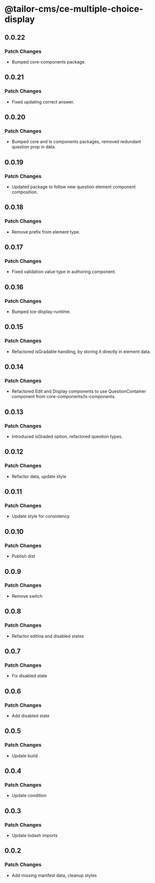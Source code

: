 # @tailor-cms/ce-multiple-choice-display

## 0.0.22

### Patch Changes

- Bumped core-components package.

## 0.0.21

### Patch Changes

- Fixed updating correct answer.

## 0.0.20

### Patch Changes

- Bumped core and lx components packages, removed redundant question prop in data.

## 0.0.19

### Patch Changes

- Updated package to follow new question element component composition.

## 0.0.18

### Patch Changes

- Remove prefix from element type.

## 0.0.17

### Patch Changes

- Fixed validation value type in authoring component.

## 0.0.16

### Patch Changes

- Bumped tce-display-runtime.

## 0.0.15

### Patch Changes

- Refactored isGradable handling, by storing it directly in element data.

## 0.0.14

### Patch Changes

- Refactored Edit and Display components to use QuestionContainer component from core-components/lx-components.

## 0.0.13

### Patch Changes

- Introduced isGraded option, refactored question types.

## 0.0.12

### Patch Changes

- Refactor data, update style

## 0.0.11

### Patch Changes

- Update style for consistency

## 0.0.10

### Patch Changes

- Publish dist

## 0.0.9

### Patch Changes

- Remove switch

## 0.0.8

### Patch Changes

- Refactor editina and disabled states

## 0.0.7

### Patch Changes

- Fix disabled state

## 0.0.6

### Patch Changes

- Add disabled state

## 0.0.5

### Patch Changes

- Update build

## 0.0.4

### Patch Changes

- Update condition

## 0.0.3

### Patch Changes

- Update lodash imports

## 0.0.2

### Patch Changes

- Add missing manifest data, cleanup styles
